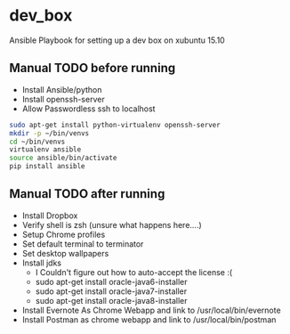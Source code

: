 # dev_box
Ansible Playbook for setting up a dev box on xubuntu 15.10

## Manual TODO before running
* Install Ansible/python
* Install openssh-server
* Allow Passwordless ssh to localhost
 
``` bash
sudo apt-get install python-virtualenv openssh-server
mkdir -p ~/bin/venvs
cd ~/bin/venvs
virtualenv ansible
source ansible/bin/activate
pip install ansible
```

## Manual TODO after running

* Install Dropbox
* Verify shell is zsh (unsure what happens here....)
* Setup Chrome profiles
* Set default terminal to terminator
* Set desktop wallpapers
* Install jdks
  * I Couldn't figure out how to auto-accept the license :(
  * sudo apt-get install oracle-java6-installer
  * sudo apt-get install oracle-java7-installer
  * sudo apt-get install oracle-java8-installer
* Install Evernote As Chrome Webapp and link to /usr/local/bin/evernote
* Install Postman as chrome webapp and link to /usr/local/bin/postman
